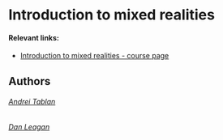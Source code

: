 # Introduction to mixed realities
#### Relevant links:
- [Introduction to mixed realities - course page](https://profs.info.uaic.ro/~adiftene/Scoala/2023/IMR/index.html)
## Authors
###### [Andrei Tablan](https://github.com/andreitablan "Andrei Tablan")
###### [Dan Leagan](https://github.com/leagan-dan)

